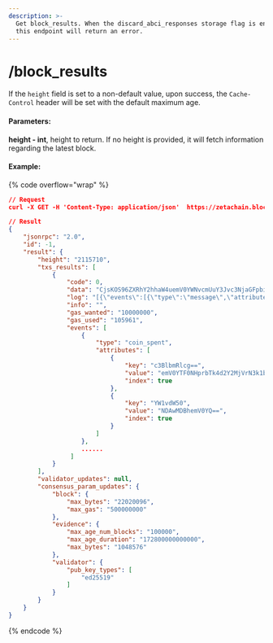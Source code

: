 ```yaml
---
description: >-
  Get block_results. When the discard_abci_responses storage flag is enabled,
  this endpoint will return an error.
---
```


# /block\_results

If the `height` field is set to a non-default value, upon success, the `Cache-Control` header will be set with the default maximum age.

#### **Parameters:**

**height - int**, height to return. If no height is provided, it will fetch information regarding the latest block.

#### Example:

{% code overflow="wrap" %}
```json
// Request
curl -X GET -H 'Content-Type: application/json'  https://zetachain.blockpi.network/rpc/v1/<your-api-key>/block_by_hash?hash=0x55728BEBE614C989F40720FDCD3A565115407BDCA0D0BBEEE6A51350E8BB412F

// Result
{
    "jsonrpc": "2.0",
    "id": -1,
    "result": {
        "height": "2115710",
        "txs_results": [
            {
                "code": 0,
                "data": "CjsKOS96ZXRhY2hhaW4uemV0YWNvcmUuY3Jvc3NjaGFpbi5Nc2dWb3RlT25PYnNlcnZlZEluYm91bmRUeA==",
                "log": "[{\"events\":[{\"type\":\"message\",\"attributes\":[{\"key\":\"action\",\"value\":\"SendVoter\"}]}]}]",
                "info": "",
                "gas_wanted": "10000000",
                "gas_used": "105961",
                "events": [
                    {
                        "type": "coin_spent",
                        "attributes": [
                            {
                                "key": "c3BlbmRlcg==",
                                "value": "emV0YTF0NHprbTk4d2Y2MjVrN3k1bnR2ODUwcnF6eTNyZDRhMHN2NnU4NA==",
                                "index": true
                            },
                            {
                                "key": "YW1vdW50",
                                "value": "NDAwMDBhemV0YQ==",
                                "index": true
                            }
                        ]
                    },
                    ......
                 ]
            }
        ],
        "validator_updates": null,
        "consensus_param_updates": {
            "block": {
                "max_bytes": "22020096",
                "max_gas": "500000000"
            },
            "evidence": {
                "max_age_num_blocks": "100000",
                "max_age_duration": "172800000000000",
                "max_bytes": "1048576"
            },
            "validator": {
                "pub_key_types": [
                    "ed25519"
                ]
            }
        }
    }
}
```
{% endcode %}
